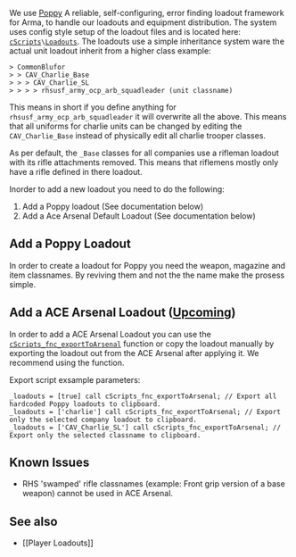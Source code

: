 We use [Poppy](https://github.com/BaerMitUmlaut/Poppy) A reliable, self-configuring, error finding loadout framework for Arma, to handle our loadouts and equipment distribution.
The system uses config style setup of the loadout files and is located here: [`cScripts`](https://github.com/7Cav/cScripts/tree/master/cScripts)`\`[`Loadouts`](https://github.com/7Cav/cScripts/tree/master/cScripts/Loadouts).
The loadouts use a simple inheritance system ware the actual unit loadout inherit from a higher class example:

```
> CommonBlufor
> > CAV_Charlie_Base
> > > CAV_Charlie_SL
> > > > rhsusf_army_ocp_arb_squadleader (unit classname)
```

This means in short if you define anything for `rhsusf_army_ocp_arb_squadleader` it will overwrite all the above. This means that all uniforms for charlie units can be changed by editing the `CAV_Charlie_Base` instead of physically edit all charlie trooper classes.

As per default, the `_Base` classes for all companies use a rifleman loadout with its rifle attachments removed. This means that riflemens mostly only have a rifle defined in there loadout.

Inorder to add a new loadout you need to do the following:
1. Add a Poppy loadout (See documentation below) 
1. Add a Ace Arsenal Default Loadout (See documentation below)

## Add a Poppy Loadout
In order to create a loadout for Poppy you need the weapon, magazine and item classnames. By reviving them and not the the name make the prosess simple. 

## Add a ACE Arsenal Loadout ([Upcoming](https://github.com/7Cav/cScripts/pull/198))
In order to add a ACE Arsenal Loadout you can use the [`cScripts_fnc_exportToArsenal`](https://github.com/7Cav/cScripts/blob/master/cScripts/CavFnc/functions/helpers/fn_exportToArsenal.sqf) function or copy the loadout manually by exporting the loadout out from the ACE Arsenal after applying it. We recommend using the function.

Export script exsample parameters:
```
_loadouts = [true] call cScripts_fnc_exportToArsenal; // Export all hardcoded Poppy loadouts to clipboard.
_loadouts = ['charlie'] call cScripts_fnc_exportToArsenal; // Export only the selected company loadout to clipboard.
_loadouts = ['CAV_Charlie_SL'] call cScripts_fnc_exportToArsenal; // Export only the selected classname to clipboard.
```

## Known Issues 
* RHS 'swamped' rifle classnames (example: Front grip version of a base weapon) cannot be used in ACE Arsenal.

## See also
* [[Player Loadouts]]